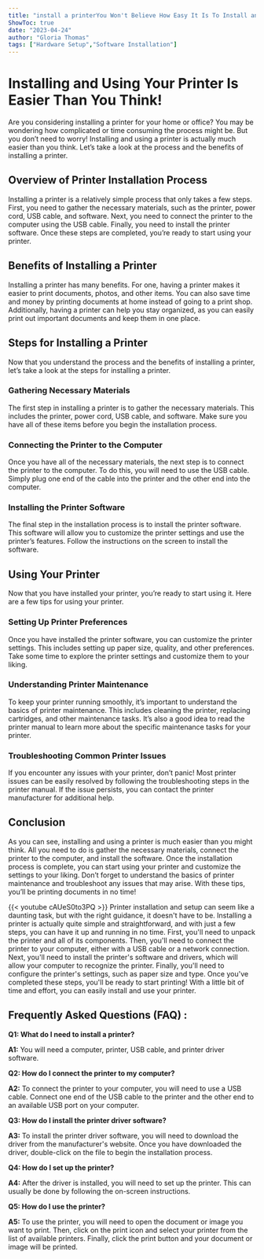 ```yaml
---
title: "install a printerYou Won't Believe How Easy It Is To Install and Use Your Printer!"
ShowToc: true 
date: "2023-04-24"
author: "Gloria Thomas" 
tags: ["Hardware Setup","Software Installation"]
---
```

# Installing and Using Your Printer Is Easier Than You Think!

Are you considering installing a printer for your home or office? You may be wondering how complicated or time consuming the process might be. But you don’t need to worry! Installing and using a printer is actually much easier than you think. Let’s take a look at the process and the benefits of installing a printer.

## Overview of Printer Installation Process

Installing a printer is a relatively simple process that only takes a few steps. First, you need to gather the necessary materials, such as the printer, power cord, USB cable, and software. Next, you need to connect the printer to the computer using the USB cable. Finally, you need to install the printer software. Once these steps are completed, you’re ready to start using your printer.

## Benefits of Installing a Printer

Installing a printer has many benefits. For one, having a printer makes it easier to print documents, photos, and other items. You can also save time and money by printing documents at home instead of going to a print shop. Additionally, having a printer can help you stay organized, as you can easily print out important documents and keep them in one place.

## Steps for Installing a Printer

Now that you understand the process and the benefits of installing a printer, let’s take a look at the steps for installing a printer.

### Gathering Necessary Materials

The first step in installing a printer is to gather the necessary materials. This includes the printer, power cord, USB cable, and software. Make sure you have all of these items before you begin the installation process.

### Connecting the Printer to the Computer

Once you have all of the necessary materials, the next step is to connect the printer to the computer. To do this, you will need to use the USB cable. Simply plug one end of the cable into the printer and the other end into the computer.

### Installing the Printer Software

The final step in the installation process is to install the printer software. This software will allow you to customize the printer settings and use the printer’s features. Follow the instructions on the screen to install the software.

## Using Your Printer

Now that you have installed your printer, you’re ready to start using it. Here are a few tips for using your printer.

### Setting Up Printer Preferences

Once you have installed the printer software, you can customize the printer settings. This includes setting up paper size, quality, and other preferences. Take some time to explore the printer settings and customize them to your liking.

### Understanding Printer Maintenance

To keep your printer running smoothly, it’s important to understand the basics of printer maintenance. This includes cleaning the printer, replacing cartridges, and other maintenance tasks. It’s also a good idea to read the printer manual to learn more about the specific maintenance tasks for your printer.

### Troubleshooting Common Printer Issues

If you encounter any issues with your printer, don’t panic! Most printer issues can be easily resolved by following the troubleshooting steps in the printer manual. If the issue persists, you can contact the printer manufacturer for additional help.

## Conclusion

As you can see, installing and using a printer is much easier than you might think. All you need to do is gather the necessary materials, connect the printer to the computer, and install the software. Once the installation process is complete, you can start using your printer and customize the settings to your liking. Don’t forget to understand the basics of printer maintenance and troubleshoot any issues that may arise. With these tips, you’ll be printing documents in no time!

{{< youtube cAUeS0to3PQ >}} 
Printer installation and setup can seem like a daunting task, but with the right guidance, it doesn't have to be. Installing a printer is actually quite simple and straightforward, and with just a few steps, you can have it up and running in no time. First, you'll need to unpack the printer and all of its components. Then, you'll need to connect the printer to your computer, either with a USB cable or a network connection. Next, you'll need to install the printer's software and drivers, which will allow your computer to recognize the printer. Finally, you'll need to configure the printer's settings, such as paper size and type. Once you've completed these steps, you'll be ready to start printing! With a little bit of time and effort, you can easily install and use your printer.

## Frequently Asked Questions (FAQ) :
**Q1: What do I need to install a printer?**

**A1:** You will need a computer, printer, USB cable, and printer driver software.

**Q2: How do I connect the printer to my computer?**

**A2:** To connect the printer to your computer, you will need to use a USB cable. Connect one end of the USB cable to the printer and the other end to an available USB port on your computer. 

**Q3: How do I install the printer driver software?**

**A3:** To install the printer driver software, you will need to download the driver from the manufacturer's website. Once you have downloaded the driver, double-click on the file to begin the installation process.

**Q4: How do I set up the printer?**

**A4:** After the driver is installed, you will need to set up the printer. This can usually be done by following the on-screen instructions.

**Q5: How do I use the printer?**

**A5:** To use the printer, you will need to open the document or image you want to print. Then, click on the print icon and select your printer from the list of available printers. Finally, click the print button and your document or image will be printed.





